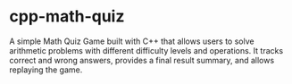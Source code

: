 # cpp-math-quiz
A simple Math Quiz Game built with C++ that allows users to solve arithmetic problems with different difficulty levels and operations. It tracks correct and wrong answers, provides a final result summary, and allows replaying the game.
